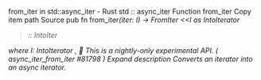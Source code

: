 from_iter in std::async_iter - Rust
std
::
async_iter
Function
from_iter
Copy item path
Source
pub fn from_iter<I>(iter: I) ->
FromIter
<<I as
IntoIterator
>::
IntoIter
>
where
    I:
IntoIterator
,
🔬
This is a nightly-only experimental API. (
async_iter_from_iter
#81798
)
Expand description
Converts an iterator into an async iterator.